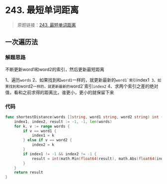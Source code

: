 # 243. 最短单词距离
> 原题链接：[243. 最短单词距离](https://leetcode-cn.com/problems/shortest-word-distance/)
## 一次遍历法
### 解题思路
不断更新word1和word2的索引，然后更新最短距离

1、遍历``words``
2、如果找到和``word1``一样的，就更新最新的``word1`索引``index1``
3、如果找到和``word2``一样的，就更新最新的``word2`索引``index2``
4、求两个索引之差的绝对值，看和之前求得的距离比，谁更小，更小的就保留下来
### 代码

```go
func shortestDistance(words []string, word1 string, word2 string) int {
	index1, index2, result := -1, -1, len(words)
	for k, v := range words {
		if v == word1 {
			index1 = k
		} else if v == word2 {
			index2 = k
		}
		if index1 != -1 && index2 != -1 {
			result = int(math.Min(float64(result), math.Abs(float64(index1) - float64(index2))))
		}
	}
	return result
}
```
